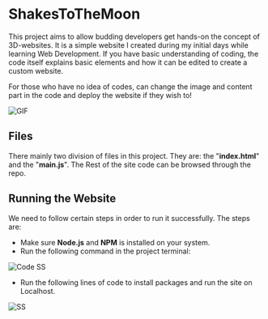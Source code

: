 # ShakesToTheMoon

This project aims to allow budding developers get hands-on the concept of 3D-websites. It is a simple website I created during my initial days while learning Web Development. If you have basic understanding of coding, the code itself explains basic elements and how it can be edited to create a custom website.

For those who have no idea of codes, can change the image and content part in the code and deploy the website if they wish to!

![GIF](https://github.com/thefitcoder/Image-Library/blob/main/Gif-min.gif)

## Files

There mainly two division of files in this project. They are: the "**index.html**" and the "**main.js**". The Rest of the site code can be browsed through the repo.	

## Running the Website

We need to follow certain steps in order to run it successfully. The steps are:
- Make sure **Node.js** and **NPM** is installed on your system.
- Run the following command in the project terminal:

![Code SS](https://user-images.githubusercontent.com/50311627/188616446-4da743c9-01b8-4a96-8ed4-585b79723376.png)

- Run the following lines of code to install packages and run the site on Localhost.

![SS](https://user-images.githubusercontent.com/50311627/188616517-4ce31b2c-a6d8-433f-9f10-02913b2bce89.png)
